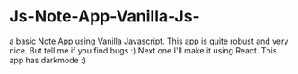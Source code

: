# Js-Note-App-Vanilla-Js-
a basic Note App using Vanilla Javascript. This app is quite robust and very nice. But tell me if you find bugs :)
Next one I'll make it using React.
This app has darkmode :)
